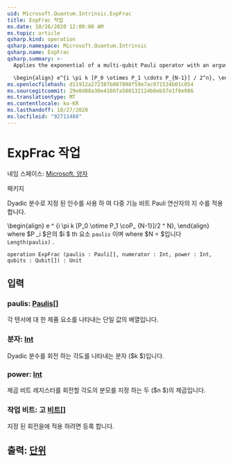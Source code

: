 ```yaml
---
uid: Microsoft.Quantum.Intrinsic.ExpFrac
title: ExpFrac 작업
ms.date: 10/26/2020 12:00:00 AM
ms.topic: article
qsharp.kind: operation
qsharp.namespace: Microsoft.Quantum.Intrinsic
qsharp.name: ExpFrac
qsharp.summary: >-
  Applies the exponential of a multi-qubit Pauli operator with an argument given by a dyadic fraction.

  \begin{align} e^{i \pi k [P_0 \otimes P_1 \cdots P_{N-1}] / 2^n}, \end{align} where $P_i$ is the $i$th element of `paulis`, and where $N = $`Length(paulis)`.
ms.openlocfilehash: d11912a272387b087098f59e7ac071534b01c054
ms.sourcegitcommit: 29e0d88a30e4166fa580132124b0eb57e1f0e986
ms.translationtype: MT
ms.contentlocale: ko-KR
ms.lasthandoff: 10/27/2020
ms.locfileid: "92711488"
---
```

# <a name="expfrac-operation"></a>ExpFrac 작업

네임 스페이스: [Microsoft. 양자](xref:Microsoft.Quantum.Intrinsic)

패키지 [](https://nuget.org/packages/)


Dyadic 분수로 지정 된 인수를 사용 하 여 다중 기능 비트 Pauli 연산자의 지 수를 적용 합니다.

\begin{align} e ^ {i \pi k [P_0 \otime P_1 \coP_ {N-1}]/2 ^ N}, \end{align} where $P _i $은의 $i $ th 요소 `paulis` 이며 where $N = $입니다 `Length(paulis)` .

```qsharp
operation ExpFrac (paulis : Pauli[], numerator : Int, power : Int, qubits : Qubit[]) : Unit
```


## <a name="input"></a>입력

### <a name="paulis--pauli"></a>paulis: [Paulis](xref:microsoft.quantum.lang-ref.pauli)[]

각 텐서에 대 한 제품 요소를 나타내는 단일 값의 배열입니다.


### <a name="numerator--int"></a>분자: [Int](xref:microsoft.quantum.lang-ref.int)

Dyadic 분수를 회전 하는 각도를 나타내는 분자 ($k $)입니다.


### <a name="power--int"></a>power: [Int](xref:microsoft.quantum.lang-ref.int)

제곱 비트 레지스터를 회전할 각도의 분모를 지정 하는 두 ($n $)의 제곱입니다.


### <a name="qubits--qubit"></a>작업 비트: 고 [비트](xref:microsoft.quantum.lang-ref.qubit)[]

지정 된 회전을에 적용 하려면 등록 합니다.



## <a name="output--unit"></a>출력: [단위](xref:microsoft.quantum.lang-ref.unit)

